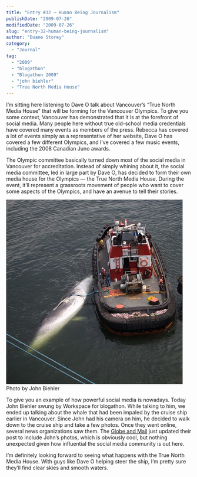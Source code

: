 ```yaml
---
title: "Entry #32 – Human Being Journalism"
publishDate: "2009-07-26"
modifiedDate: "2009-07-26"
slug: "entry-32-human-being-journalism"
author: "Duane Storey"
category:
  - "Journal"
tag:
  - "2009"
  - "blogathon"
  - "Blogathon 2009"
  - "john biehler"
  - "True North Media House"
---
```


I’m sitting here listening to Dave O talk about Vancouver’s “True North Media House” that will be forming for the Vancouver Olympics. To give you some context, Vancouver has demonstrated that it is at the forefront of social media. Many people here without true old-school media credentials have covered many events as members of the press. Rebecca has covered a lot of events simply as a representative of her website, Dave O has covered a few different Olympics, and I’ve covered a few music events, including the 2008 Canadian Juno awards.

The Olympic committee basically turned down most of the social media in Vancouver for accreditation. Instead of simply whining about it, the social media committee, led in large part by Dave O, has decided to form their own media house for the Olympics — the True North Media House. During the event, it’ll represent a grassroots movement of people who want to cover some aspects of the Olympics, and have an avenue to tell their stories.

[![](_images/entry-32--human-being-journalism-1.jpg)](http://www.flickr.com/photos/retrocactus/3756706716/in/set-72157621829989704/)  
Photo by John Biehler

To give you an example of how powerful social media is nowadays. Today John Biehler swung by Workspace for blogathon. While talking to him, we ended up talking about the whale that had been impaled by the cruise ship earlier in Vancouver. Since John had his camera on him, he decided to walk down to the cruise ship and take a few photos. Once they went online, several news organizations saw them. The [Globe and Mail](http://www.theglobeandmail.com/news/national/whale-carcass-stuck-on-bow-of-docking-cruise-ship/article1231552/) just updated their post to include John’s photos, which is obviously cool, but nothing unexpected given how influential the social media community is out here.

I’m definitely looking forward to seeing what happens with the True North Media House. With guys like Dave O helping steer the ship, I’m pretty sure they’ll find clear skies and smooth waters.